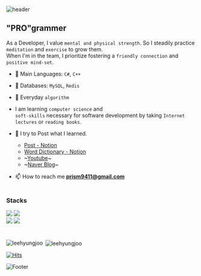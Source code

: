 
![header](https://capsule-render.vercel.app/api?type=waving&height=120&section=header)
<h2 align="left">"PRO"grammer</h2>

As a Developer, I value `mental and physical strength`. So I steadily practice `meditation` and `exercise` to grow them. <br>
When I'm in the team, I prioritize fostering a `friendly connection` and `positive mind-set`. <br>

- 🚀 Main Languages: `C#`, `C++`
- 💾 Databases: `MySQL`, `Redis`
- 🧠 Everyday `algorithm`
  
- I am learning `computer science` and <br>
    `soft-skills` necessary for software development by taking `Internet lectures` or `reading books`.
- 📝 I try to Post what I learned.
  - [Post - Notion](https://prism9411.notion.site/5b8b3377027f44db8230fb565d7d712a?v=809b8d133f714ff6beb93d4d609d3bd5&pvs=4)
  - [Word Dictionary - Notion](https://prism9411.notion.site/53708fe4bd964cc0a8f5218f0a70e391?v=54118706e45e4d7da6aec5dd0ce80146&pvs=4)
  - ~[Youtube](https://www.youtube.com/@user-jv4ox4sr4v/featured)~
  - ~[Naver Blog](https://blog.naver.com/sj_artist)~

- 📫 How to reach me **prism9411@gmail.com**

  

#

<h3 align="left">Stacks</h3>
<div align=left>
  <img src="https://img.shields.io/badge/c++-00599C?style=for-the-badge&logo=c%2B%2B&logoColor=white">
  <img src="https://img.shields.io/badge/c%23-512BD4?style=for-the-badge&logo=csharp&logoColor=white">
  <br>

  <img src="https://img.shields.io/badge/redis-DC382D?style=for-the-badge&logo=redis&logoColor=white">
  <img src="https://img.shields.io/badge/MySql-4479A1?style=for-the-badge&logo=mysql&logoColor=white">

</div>

#


<p><img align="left" src="https://github-readme-stats.vercel.app/api/top-langs?username=leehyungjoo&show_icons=true&locale=en&layout=compact&theme=tokyonight" alt="leehyungjoo" /></p>



<p>&nbsp;<img align="center" src="https://github-readme-stats.vercel.app/api?username=leehyungjoo&show_icons=true&locale=en" alt="leehyungjoo" /></p>

[![Hits](https://hits.seeyoufarm.com/api/count/incr/badge.svg?url=https%3A%2F%2Fgithub.com%2FLeeHyungJoo&count_bg=%23A6AF32&title_bg=%23555555&icon=&icon_color=%23E7E7E7&title=hits&edge_flat=false)](https://hits.seeyoufarm.com)                

![Footer](https://capsule-render.vercel.app/api?type=waving&height=120&section=footer)
